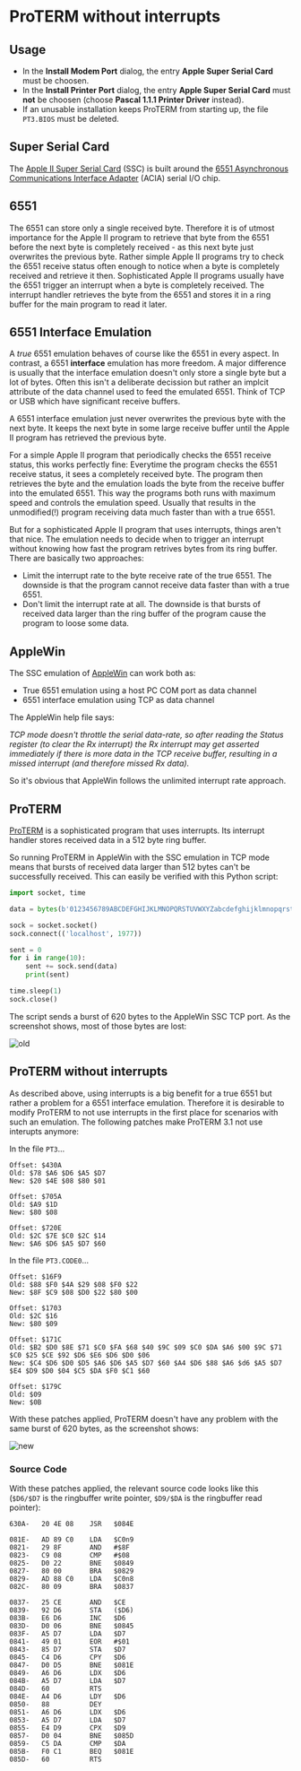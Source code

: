 # ProTERM without interrupts

## Usage

* In the __Install Modem Port__ dialog, the entry __Apple Super Serial Card__ must be choosen.
* In the __Install Printer Port__ dialog, the entry __Apple Super Serial Card__ must __not__ be choosen (choose __Pascal 1.1.1 Printer Driver__ instead).
* If an unusable installation keeps ProTERM from starting up, the file `PT3.BIOS` must be deleted.

## Super Serial Card

The [Apple II Super Serial Card](https://en.wikipedia.org/wiki/Apple_II_serial_cards#Super_Serial_Card_(Apple_Computer)) (SSC) is built around the [6551 Asynchronous Communications Interface Adapter](https://en.wikipedia.org/wiki/MOS_Technology_6551) (ACIA) serial I/O chip.

## 6551

The 6551 can store only a single received byte.
Therefore it is of utmost importance for the Apple II program to retrieve that byte from the 6551 before the next byte is completely received - as this next byte just overwrites the previous byte.
Rather simple Apple II programs try to check the 6551 receive status often enough to notice when a byte is completely received and retrieve it then.
Sophisticated Apple II programs usually have the 6551 trigger an interrupt when a byte is completely received.
The interrupt handler retrieves the byte from the 6551 and stores it in a ring buffer for the main program to read it later.

## 6551 Interface Emulation

A _true_ 6551 emulation behaves of course like the 6551 in every aspect.
In contrast, a 6551 __interface__ emulation has more freedom.
A major difference is usually that the interface emulation doesn't only store a single byte but a lot of bytes.
Often this isn't a deliberate decission but rather an implcit attribute of the data channel used to feed the emulated 6551.
Think of TCP or USB which have significant receive buffers.

A 6551 interface emulation just never overwrites the previous byte with the next byte.
It keeps the next byte in some large receive buffer until the Apple II program has retrieved the previous byte.

For a simple Apple II program that periodically checks the 6551 receive status, this works perfectly fine:
Everytime the program checks the 6551 receive status, it sees a completely received byte.
The program then retrieves the byte and the emulation loads the byte from the receive buffer into the emulated 6551.
This way the programs both runs with maximum speed and controls the emulation speed.
Usually that results in the unmodified(!) program receiving data much faster than with a true 6551.

But for a sophisticated Apple II program that uses interrupts, things aren't that nice.
The emulation needs to decide when to trigger an interrupt without knowing how fast the program retrives bytes from its ring buffer.
There are basically two approaches:
* Limit the interrupt rate to the byte receive rate of the true 6551.
The downside is that the program cannot receive data faster than with a true 6551.
* Don't limit the interrupt rate at all.
The downside is that bursts of received data larger than the ring buffer of the program cause the program to loose some data.

## AppleWin

The SSC emulation of [AppleWin](https://en.wikipedia.org/wiki/AppleWin) can work both as:
* True 6551 emulation using a host PC COM port as data channel
* 6551 interface emulation using TCP as data channel

The AppleWin help file says: 

_TCP mode doesn't throttle the serial data-rate, so after reading the Status register (to clear the Rx interrupt) the Rx interrupt may get asserted immediately if there is more data in the TCP receive buffer, resulting in a missed interrupt (and therefore missed Rx data)._

So it's obvious that AppleWin follows the unlimited interrupt rate approach.

## ProTERM

[ProTERM](https://en.wikipedia.org/wiki/ProTERM) is a sophisticated program that uses interrupts. Its interrupt handler stores received data in a 512 byte ring buffer.

So running ProTERM in AppleWin with the SSC emulation in TCP mode means that bursts of received data larger than 512 bytes can't be successfully received.
This can easily be verified with this Python script:

```python
import socket, time

data = bytes(b'0123456789ABCDEFGHIJKLMNOPQRSTUVWXYZabcdefghijklmnopqrstuvwxyz')

sock = socket.socket()
sock.connect(('localhost', 1977))

sent = 0
for i in range(10):
    sent += sock.send(data)
    print(sent)

time.sleep(1)
sock.close()
```

The script sends a burst of 620 bytes to the AppleWin SSC TCP port.
As the screenshot shows, most of those bytes are lost:

![old](https://github.com/oliverschmidt/ProTERM/assets/2664009/77bcad15-e4e1-44f6-b940-4dc14a230f12)

## ProTERM without interrupts

As described above, using interrupts is a big benefit for a true 6551 but rather a problem for a 6551 interface emulation.
Therefore it is desirable to modify ProTERM to not use interrupts in the first place for scenarios with such an emulation.
The following patches make ProTERM 3.1 not use interupts anymore:

In the file `PT3`...
```
Offset: $430A
Old: $78 $A6 $D6 $A5 $D7
New: $20 $4E $08 $80 $01

Offset: $705A
Old: $A9 $1D
New: $80 $08

Offset: $720E
Old: $2C $7E $C0 $2C $14
New: $A6 $D6 $A5 $D7 $60
```

In the file `PT3.CODE0`...
```
Offset: $16F9
Old: $88 $F0 $4A $29 $08 $F0 $22
New: $8F $C9 $08 $D0 $22 $80 $00

Offset: $1703
Old: $2C $16
New: $80 $09

Offset: $171C
Old: $B2 $D0 $8E $71 $C0 $FA $68 $40 $9C $09 $C0 $DA $A6 $00 $9C $71 $C0 $25 $CE $92 $D6 $E6 $D6 $D0 $06
New: $C4 $D6 $D0 $D5 $A6 $D6 $A5 $D7 $60 $A4 $D6 $88 $A6 $d6 $A5 $D7 $E4 $D9 $D0 $04 $C5 $DA $F0 $C1 $60

Offset: $179C
Old: $09
New: $0B
```

With these patches applied, ProTERM doesn't have any problem with the same burst of 620 bytes, as the screenshot shows:

![new](https://github.com/oliverschmidt/ProTERM/assets/2664009/e73611c1-fe82-45fc-ab1c-bb210e30ff06)

### Source Code

With these patches applied, the relevant source code looks like this (`$D6/$D7` is the ringbuffer write pointer, `$D9/$DA` is the ringbuffer read pointer):

```
630A-   20 4E 08    JSR   $084E
```
```
081E-   AD 89 C0    LDA   $C0n9
0821-   29 8F       AND   #$8F
0823-   C9 08       CMP   #$08
0825-   D0 22       BNE   $0849
0827-   80 00       BRA   $0829
0829-   AD 88 C0    LDA   $C0n8
082C-   80 09       BRA   $0837
```
```
0837-   25 CE       AND   $CE
0839-   92 D6       STA   ($D6)
083B-   E6 D6       INC   $D6
083D-   D0 06       BNE   $0845
083F-   A5 D7       LDA   $D7
0841-   49 01       EOR   #$01
0843-   85 D7       STA   $D7
0845-   C4 D6       CPY   $D6
0847-   D0 D5       BNE   $081E
0849-   A6 D6       LDX   $D6
084B-   A5 D7       LDA   $D7
084D-   60          RTS
084E-   A4 D6       LDY   $D6
0850-   88          DEY
0851-   A6 D6       LDX   $D6
0853-   A5 D7       LDA   $D7
0855-   E4 D9       CPX   $D9
0857-   D0 04       BNE   $085D
0859-   C5 DA       CMP   $DA
085B-   F0 C1       BEQ   $081E
085D-   60          RTS
```
